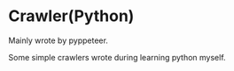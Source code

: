 # Crawler(Python)

Mainly wrote by pyppeteer.

Some simple crawlers wrote during learning python myself.